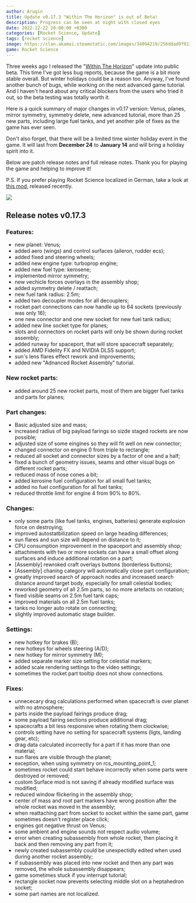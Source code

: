 ```yaml
---
author: Arugin
title: Update v0.17.3 "Within The Horizon" is out of Beta!
description: Progress can be seen at night with closed eyes
date: 2022-12-22 20:00:00 +0300
categories: [Rocket Science, Update]
tags: [rocket science]
image: https://clan.akamai.steamstatic.com/images/34094219/256ddad9f913b4df50776a102743a00fbefd3cdb_400x225.png
game: Rocket Science
---
```


Three weeks ago I released the "[Within The Horizon](/en/posts/2022/update-v0-17-0-within-the-horison-public-beta/)" update into public beta. This time I've got less bug reports, because the game is a bit more stable overall. But winter holidays could be a reason too. Anyway, I've found another bunch of bugs, while working on the next advanced game tutorial. And I haven't heard about any critical blockers from the users who tried it out, so the beta testing was totally worth it.

Here is a quick summary of major changes in v0.17 version: Venus, planes, mirror symmetry, symmetry delete, new advanced tutorial, more than 25 new parts, including large fuel tanks, and yet another pile of fixes as the game has ever seen.

Don't also forget, that there will be a limited time winter holiday event in the game. It will last from **December 24** to **January 14** and will bring a holiday spirit into it.

Below are patch release notes and full release notes. Thank you for playing the game and helping to improve it!

P.S. If you prefer playing Rocket Science localized in German, take a look at [this mod](https://steamcommunity.com/sharedfiles/filedetails/?id=2902755770&searchtext=), released recently.

![](https://clan.akamai.steamstatic.com/images//34094219/a23e7fed9824b72c87a981a5791c1e9906c78a41.png)

## Release notes v0.17.3

### Features:

- new planet: Venus;
- added aero (wings) and control surfaces (aileron, rudder ecs);
- added fixed and steering wheels;
- added new engine type: turboprop engine;
- added new fuel type: kerosene;
- implemented mirror symmetry;
- new vechicle forces overlays in the assembly shop;
- added symmetry delete / reattach;
- new fuel tank radius: 2.5m;
- added two decoupler modes for all decouplers;
- rocket part connections can now handle up to 64 sockets (previously was only 16);
- one new connector and one new socket for new fuel tank radius;
- added new line socket type for planes;
- slots and connectors on rocket parts will only be shown during rocket assembly;
- added runway for spaceport, that will store spacecraft separately;
- added AMD Fidelity FX and NVIDIA DLSS support;
- sun's lens flares effect rework and improvements;
- added new "Adnanced Rocket Assembly" tutorial.  

### New rocket parts:

- added around 25 new rocket parts, most of them are bigger fuel tanks and parts for planes;  

### Part changes:

- Basic adjusted size and mass;
- increased radius of big payload farings so sizde staged rockets are now possible;
- adjusted size of some eingines so they will fit well on new connector;
- changed connector on engine 0 from triple to rectangle;
- reduced all socket and connector sizes by a factor of one and a half;
- fixed a bunch of geometry issues, seams and other visual bugs on different rocket parts;
- reduced mass of nose cones a bit;
- added kerosine fuel configuration for all small fuel tanks;
- added no fuel configuration for all fuel tanks;
- reduced throttle limit for engine 4 from 90% to 80%.  

### Changes:

- only some parts (like fuel tanks, engines, batteries) generate explosion force on destroying;
- improved autostatbilization speed on large heading differences;
- sun flares and sun size will depend on distance to it;
- CPU consumption improvement in the spaceport and assembly shop;
- attachments with two or more sockets can have a small offset along surfaces and induce additional rotation on a part;
- \[Assembly\] rewroked craft overlays buttons (borderless buttons);
- \[Assembly\] chaning category will automatically close part configuration;
- greatly improved search of approach nodes and increased search distance around target body, especially for small celestial bodies;
- reworked geometry of all 2.5m parts, so no more artefacts on rotation;
- fixed visible seams on 2.5m fuel tank caps;
- improved materials on all 2.5m fuel tanks;
- tanks no longer auto rotate on connecting;
- slightly improved automatic stage builder.  

### Settings:

- new hotkey for brakes (B);
- new hotkeys for wheels steering (A/D);
- new hotkey for mirror symmetry (M);
- added separate marker size setting for celestial markers;
- added scale rendering settings to the video settings;
- sometimes the rocket part tooltip does not show connections.  

### Fixes:

- unnececary drag calculations performed when spacecraft is over planet with no atmosphere;
- parts inside the payload fairings produce drag;
- some payload fairing sections produce additional drag;
- spacecrafts a bit less responsive when rotating them clockwise;
- controls setting have no setting for spacecraft systems (ligts, landing gear, etc);
- drag data calculated incorrectly for a part if it has more than one material;
- sun flares are visible through the planet;
- exception, when using symmetry on rcs_mounting_point_1;
- sometimes rocket could start behave incorrectly when some parts were destroyed or removed;
- custom Surface mod is not saving if already modified surface was modified;
- reduced window flickering in the assembly shop;
- center of mass and root part markers have wrong position after the whole rocket was moved in the assembly;
- when reattaching part from socket to socket within the same part, game sometimes doesn't register place click;
- engines got negative thrust on Venus;
- some ambient and engine sounds not respect audio volume;
- error when creating subassembly from whole rocket, then placing it back and then removing any part from it;
- newly created subassembly could be unexpectidly edited when used during another rocket assembly;
- if subassembly was placed into new rocket and then any part was removed, the whole subassembly disappears;
- game sometimes stuck if you interrupt tutorial;
- rectangle socket now prevents selecting middle slot on a heptahedron socket;
- some part names are not localized.
